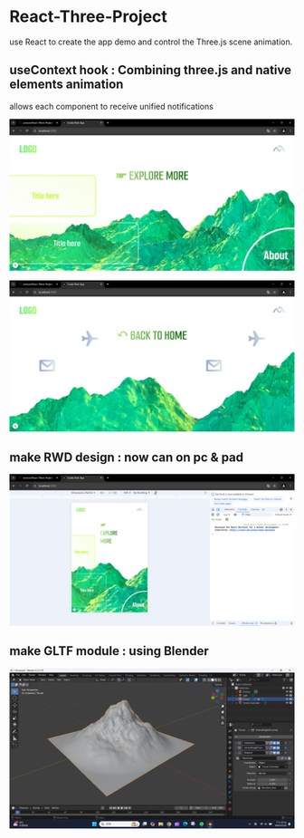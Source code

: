 # React-Three-Project
use React to create the app demo and control the Three.js scene animation.

## useContext hook : Combining three.js and native elements animation
allows each component to receive unified notifications

![demo1](https://github.com/zzztzzzt/React-Three-Project/blob/main/demo-img/demo1.png)

![demo2](https://github.com/zzztzzzt/React-Three-Project/blob/main/demo-img/demo2.png)

## make RWD design : now can on pc & pad

![demo3](https://github.com/zzztzzzt/React-Three-Project/blob/main/demo-img/demo3.png)

## make GLTF module : using Blender

![demo4](https://github.com/zzztzzzt/React-Three-Project/blob/main/demo-img/demo4.png)
